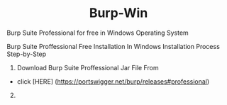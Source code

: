 <h1 align="center">Burp-Win </h1>
  Burp Suite Professional for free in Windows Operating System

Burp Suite Proffessional Free Installation In Windows 
 Installation Process Step-by-Step

 1. Download Burp Suite Proffessional Jar File From 
  - click [HERE] (https://portswigger.net/burp/releases#professional)
 2.    

